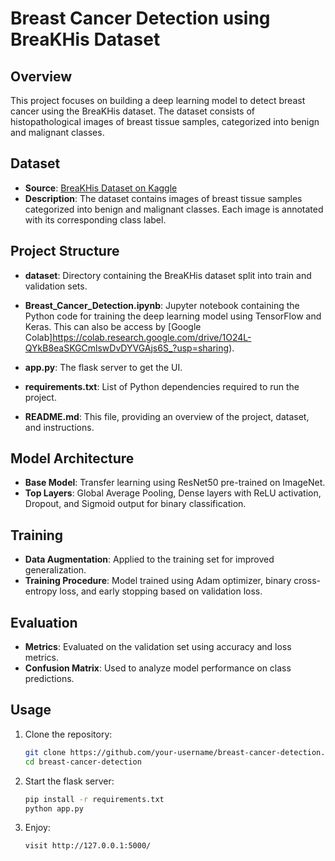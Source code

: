 # Breast Cancer Detection using BreaKHis Dataset

## Overview
This project focuses on building a deep learning model to detect breast cancer using the BreaKHis dataset. The dataset consists of histopathological images of breast tissue samples, categorized into benign and malignant classes.

## Dataset
- **Source**: [BreaKHis Dataset on Kaggle](https://www.kaggle.com/datasets/ambarish/breakhis)
- **Description**: The dataset contains images of breast tissue samples categorized into benign and malignant classes. Each image is annotated with its corresponding class label.

## Project Structure
- **dataset**: Directory containing the BreaKHis dataset split into train and validation sets.
- **Breast_Cancer_Detection.ipynb**: Jupyter notebook containing the Python code for training the deep learning model using TensorFlow and Keras. This can also be access by [Google Colab]https://colab.research.google.com/drive/1O24L-QYkB8eaSKGCmlswDvDYVGAjs6S_?usp=sharing).

- **app.py**: The flask server to get the UI.
- **requirements.txt**: List of Python dependencies required to run the project.
- **README.md**: This file, providing an overview of the project, dataset, and instructions.

## Model Architecture
- **Base Model**: Transfer learning using ResNet50 pre-trained on ImageNet.
- **Top Layers**: Global Average Pooling, Dense layers with ReLU activation, Dropout, and Sigmoid output for binary classification.

## Training
- **Data Augmentation**: Applied to the training set for improved generalization.
- **Training Procedure**: Model trained using Adam optimizer, binary cross-entropy loss, and early stopping based on validation loss.

## Evaluation
- **Metrics**: Evaluated on the validation set using accuracy and loss metrics.
- **Confusion Matrix**: Used to analyze model performance on class predictions.

## Usage
1. Clone the repository:
   ```bash
   git clone https://github.com/your-username/breast-cancer-detection.git
   cd breast-cancer-detection
2. Start the flask server:
   ```bash
   pip install -r requirements.txt
   python app.py
3. Enjoy:
   ```bash
   visit http://127.0.0.1:5000/

